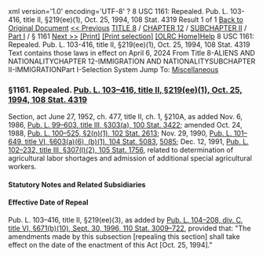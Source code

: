 xml version='1.0' encoding='UTF-8' ?
8 USC 1161: Repealed. Pub. L. 103-416, title II, §219(ee)(1), Oct. 25, 1994, 108 Stat. 4319
 Result 1 of 1
[Back to Original Document](/view.xhtml;jsessionid=4D248C652493ECEB5AEC0AF87493AECB)
[<< Previous](#)
 [TITLE 8](/view.xhtml;jsessionid=4D248C652493ECEB5AEC0AF87493AECB?req=granuleid%3AUSC-prelim-title8&saved=%7CZ3JhbnVsZWlkOlVTQy1wcmVsaW0tdGl0bGU4LXNlY3Rpb24xMTYx%7C%7C%7C0%7Cfalse%7Cprelim&edition=prelim) / [CHAPTER 12](/view.xhtml;jsessionid=4D248C652493ECEB5AEC0AF87493AECB?req=granuleid%3AUSC-prelim-title8-chapter12&saved=%7CZ3JhbnVsZWlkOlVTQy1wcmVsaW0tdGl0bGU4LXNlY3Rpb24xMTYx%7C%7C%7C0%7Cfalse%7Cprelim&edition=prelim) / [SUBCHAPTER II](/view.xhtml;jsessionid=4D248C652493ECEB5AEC0AF87493AECB?req=granuleid%3AUSC-prelim-title8-chapter12-subchapter2&saved=%7CZ3JhbnVsZWlkOlVTQy1wcmVsaW0tdGl0bGU4LXNlY3Rpb24xMTYx%7C%7C%7C0%7Cfalse%7Cprelim&edition=prelim) / [Part I](/view.xhtml;jsessionid=4D248C652493ECEB5AEC0AF87493AECB?req=granuleid%3AUSC-prelim-title8-chapter12-subchapter2-part1&saved=%7CZ3JhbnVsZWlkOlVTQy1wcmVsaW0tdGl0bGU4LXNlY3Rpb24xMTYx%7C%7C%7C0%7Cfalse%7Cprelim&edition=prelim) / § 1161
 [Next >>](#)
[[Print]](#)
 [[Print selection]](#)
[[OLRC Home]](/browse.xhtml;jsessionid=4D248C652493ECEB5AEC0AF87493AECB)[Help](/navHelp.xhtml;jsessionid=4D248C652493ECEB5AEC0AF87493AECB)
8 USC 1161: Repealed. Pub. L. 103-416, title II, §219(ee)(1), Oct. 25, 1994, 108 Stat. 4319
Text contains those laws in effect on April 6, 2024
From Title 8-ALIENS AND NATIONALITYCHAPTER 12-IMMIGRATION AND NATIONALITYSUBCHAPTER II-IMMIGRATIONPart I-Selection System
Jump To: [Miscellaneous](#miscellaneous-note)
### §1161. Repealed. [Pub. L. 103–416, title II, §219(ee)(1), Oct. 25, 1994, 108 Stat. 4319](/statviewer.htm?volume=108&page=4319)
Section, act June 27, 1952, ch. 477, title II, ch. 1, §210A, as added Nov. 6, 1986, [Pub. L. 99–603, title III, §303(a), 100 Stat. 3422](/statviewer.htm?volume=100&page=3422); amended Oct. 24, 1988, [Pub. L. 100–525, §2(n)(1), 102 Stat. 2613](/statviewer.htm?volume=102&page=2613); Nov. 29, 1990, [Pub. L. 101–649, title VI, §603(a)(6), (b)(1), 104 Stat. 5083](/statviewer.htm?volume=104&page=5083), [5085](/statviewer.htm?volume=104&page=5085); Dec. 12, 1991, [Pub. L. 102–232, title III, §307(l)(2), 105 Stat. 1756](/statviewer.htm?volume=105&page=1756), related to determination of agricultural labor shortages and admission of additional special agricultural workers.
#### **Statutory Notes and Related Subsidiaries**
#### Effective Date of Repeal
Pub. L. 103–416, title II, §219(ee)(3), as added by [Pub. L. 104–208, div. C, title VI, §671(b)(10), Sept. 30, 1996, 110 Stat. 3009–722](/statviewer.htm?volume=110&page=3009-722), provided that: "The amendments made by this subsection [repealing this section] shall take effect on the date of the enactment of this Act [Oct. 25, 1994]."
